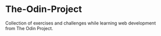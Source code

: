# The-Odin-Project
Collection of exercises and challenges while learning web development from The Odin Project.
